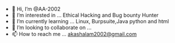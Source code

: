 - 👋 Hi, I’m @AA-2002
- 👀 I’m interested in ... Ethical Hacking and Bug bounty Hunter 
- 🌱 I’m currently learning ... Linux, Burpsuite,Java python and html
- 💞️ I’m looking to collaborate on ...
- 📫 How to reach me ... akashalam2002@gmail.com

<!---
AA-2002/AA-2002 is a ✨ special ✨ repository because its `README.md` (this file) appears on your GitHub profile.
You can click the Preview link to take a look at your changes.
--->
